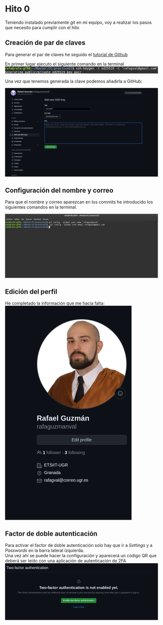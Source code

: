 # Hito 0

Teniendo instalado previamente git en mi equipo, voy a realizar los pasos que necesito para cumplir con el hito

## Creación de par de claves

Para generar el par de claves he seguido el [tutorial de Github](https://docs.github.com/es/authentication/connecting-to-github-with-ssh/generating-a-new-ssh-key-and-adding-it-to-the-ssh-agent) 

En primer lugar ejecuto el siguiente comando en la terminal \
![generacion de la clave](/docs/imgs/generandoclave.png) 

Una vez que tenemos generada la clave podemos añadirla a GitHub: 

![nueva SSH](/docs/imgs/nuevaSSH.png)


## Configuración del nombre y correo

Para que el nombre y correo aparezcan en los commits he introducido los siguientes comandos en la terminal. 

![configuracion nombre y correo](/docs/imgs/gitconfigs.png)

## Edición del perfil
He completado la información que me hacia falta: \
![edicion perfil](/docs/imgs/perfil.png)

## Factor de doble autenticación
Para activar el factor de doble autenticación solo hay que ir a *Settings* y a *Passwords* en la barra lateral izquierda. \
Una vez ahí se puede hacer la configuración y aparecerá un código QR que deberá ser leído con una aplicación de autenticación de 2FA\
![factor configuracion](/docs/imgs/twofactor.png)



